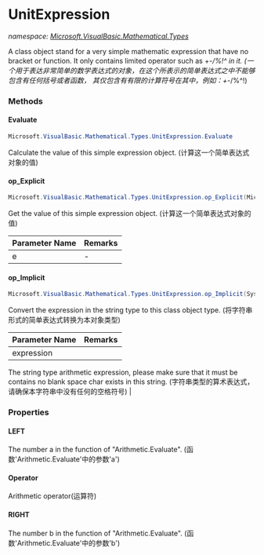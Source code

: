 ﻿# UnitExpression
_namespace: <a href="#" onClick="load('/docs/Microsoft.VisualBasic.Mathematical.Types/index.md')">Microsoft.VisualBasic.Mathematical.Types</a>_

A class object stand for a very simple mathematic expression that have no bracket or function.
 It only contains limited operator such as +-*/\%!^ in it.
 (一个用于表达非常简单的数学表达式的对象，在这个所表示的简单表达式之中不能够包含有任何括号或者函数，
 其仅包含有有限的计算符号在其中，例如：+-*/\%^!)



### Methods

#### Evaluate
```csharp
Microsoft.VisualBasic.Mathematical.Types.UnitExpression.Evaluate
```
Calculate the value of this simple expression object.
 (计算这一个简单表达式对象的值)

#### op_Explicit
```csharp
Microsoft.VisualBasic.Mathematical.Types.UnitExpression.op_Explicit(Microsoft.VisualBasic.Mathematical.Types.UnitExpression)~System.Double
```
Get the value of this simple expression object.
 (计算这一个简单表达式对象的值)

|Parameter Name|Remarks|
|--------------|-------|
|e|-|


#### op_Implicit
```csharp
Microsoft.VisualBasic.Mathematical.Types.UnitExpression.op_Implicit(System.String)~Microsoft.VisualBasic.Mathematical.Types.UnitExpression
```
Convert the expression in the string type to this class object type.
 (将字符串形式的简单表达式转换为本对象类型)

|Parameter Name|Remarks|
|--------------|-------|
|expression|
 The string type arithmetic expression, please make sure that it must be contains no blank 
 space char exists in this string.
 (字符串类型的算术表达式，请确保本字符串中没有任何的空格符号)
 |



### Properties

#### LEFT
The number a in the function of "Arithmetic.Evaluate".
 (函数'Arithmetic.Evaluate'中的参数'a')
#### Operator
Arithmetic operator(运算符)
#### RIGHT
The number b in the function of "Arithmetic.Evaluate".
 (函数'Arithmetic.Evaluate'中的参数'b')

